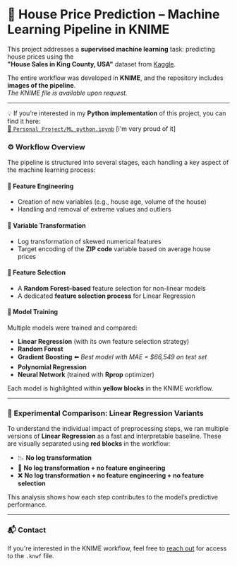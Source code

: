 # 🏡 House Price Prediction – Machine Learning Pipeline in KNIME

This project addresses a **supervised machine learning** task: predicting house prices using the  
**"House Sales in King County, USA"** dataset from [Kaggle](https://www.kaggle.com/datasets/harlfoxem/housesalesprediction).  

The entire workflow was developed in **KNIME**, and the repository includes **images of the pipeline**.  
*The KNIME file is available upon request.*

---

💡 If you’re interested in my **Python implementation** of this project, you can find it here:  
[📄 `Personal_Project/ML_python.ipynb`](../Personal_Project/ML_python.ipynb)
[i'm very proud of it]

### ⚙️ Workflow Overview

The pipeline is structured into several stages, each handling a key aspect of the machine learning process:

#### 🧪 Feature Engineering
- Creation of new variables (e.g., house age, volume of the house)
- Handling and removal of extreme values and outliers

#### 🔁 Variable Transformation
- Log transformation of skewed numerical features
- Target encoding of the **ZIP code** variable based on average house prices

#### 🎯 Feature Selection
- A **Random Forest–based** feature selection for non-linear models  
- A dedicated **feature selection process** for Linear Regression

#### 🤖 Model Training
Multiple models were trained and compared:
- **Linear Regression** (with its own feature selection strategy)
- **Random Forest**
- **Gradient Boosting** ⬅️ *Best model with MAE = $66,549 on test set*
- **Polynomial Regression**
- **Neural Network** (trained with **Rprop** optimizer)

Each model is highlighted within **yellow blocks** in the KNIME workflow.

---

### 🧪 Experimental Comparison: Linear Regression Variants

To understand the individual impact of preprocessing steps, we ran multiple versions of **Linear Regression** as a fast and interpretable baseline. These are visually separated using **red blocks** in the workflow:

- 📉 **No log transformation**
- 🚫 **No log transformation + no feature engineering**
- ❌ **No log transformation + no feature engineering + no feature selection**

This analysis shows how each step contributes to the model’s predictive performance.

---

### 📬 Contact
If you're interested in the KNIME workflow, feel free to [reach out](lamiaeamilchemetterò) for access to the `.knwf` file.

